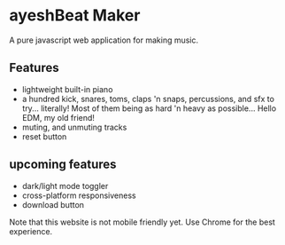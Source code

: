 # ayeshBeat Maker
A pure javascript web application for making music.

## Features

- lightweight built-in piano
- a hundred kick, snares, toms, claps 'n snaps, percussions, and sfx to try... literally! Most of them being as hard 'n heavy as possible... Hello EDM, my old friend!
- muting, and unmuting tracks
- reset button

## upcoming features

- dark/light mode toggler
- cross-platform responsiveness
- download button

Note that this website is not mobile friendly yet. Use Chrome for the best experience.
